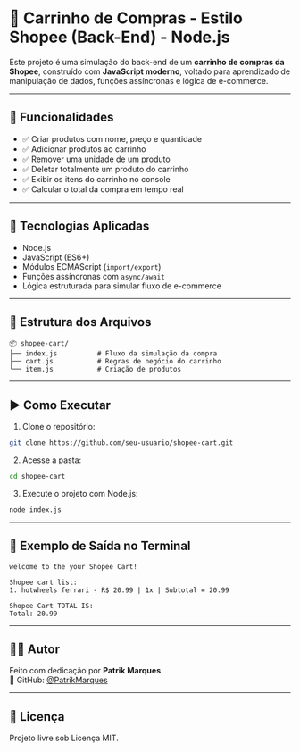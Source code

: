 
# 🛒 Carrinho de Compras - Estilo Shopee (Back-End) - Node.js

Este projeto é uma simulação do back-end de um **carrinho de compras da Shopee**, construído com **JavaScript moderno**, voltado para aprendizado de manipulação de dados, funções assíncronas e lógica de e-commerce.

---

## 🚀 Funcionalidades

- ✅ Criar produtos com nome, preço e quantidade
- ✅ Adicionar produtos ao carrinho
- ✅ Remover uma unidade de um produto
- ✅ Deletar totalmente um produto do carrinho
- ✅ Exibir os itens do carrinho no console
- ✅ Calcular o total da compra em tempo real

---

## 🧠 Tecnologias Aplicadas

- Node.js
- JavaScript (ES6+)
- Módulos ECMAScript (`import/export`)
- Funções assíncronas com `async/await`
- Lógica estruturada para simular fluxo de e-commerce

---

## 📁 Estrutura dos Arquivos

```
📦 shopee-cart/
├── index.js          # Fluxo da simulação da compra
├── cart.js           # Regras de negócio do carrinho
└── item.js           # Criação de produtos
```

---

## ▶️ Como Executar

1. Clone o repositório:
```bash
git clone https://github.com/seu-usuario/shopee-cart.git
```

2. Acesse a pasta:
```bash
cd shopee-cart
```

3. Execute o projeto com Node.js:
```bash
node index.js
```

---

## 🧪 Exemplo de Saída no Terminal

```
welcome to the your Shopee Cart!

Shopee cart list:
1. hotwheels ferrari - R$ 20.99 | 1x | Subtotal = 20.99

Shopee Cart TOTAL IS:
Total: 20.99
```

---

## 🙋‍♂️ Autor

Feito com dedicação por **Patrik Marques**  
🔗 GitHub: [@PatrikMarques](https://github.com/PatrikMarques)

---

## 📄 Licença

Projeto livre sob Licença MIT.
